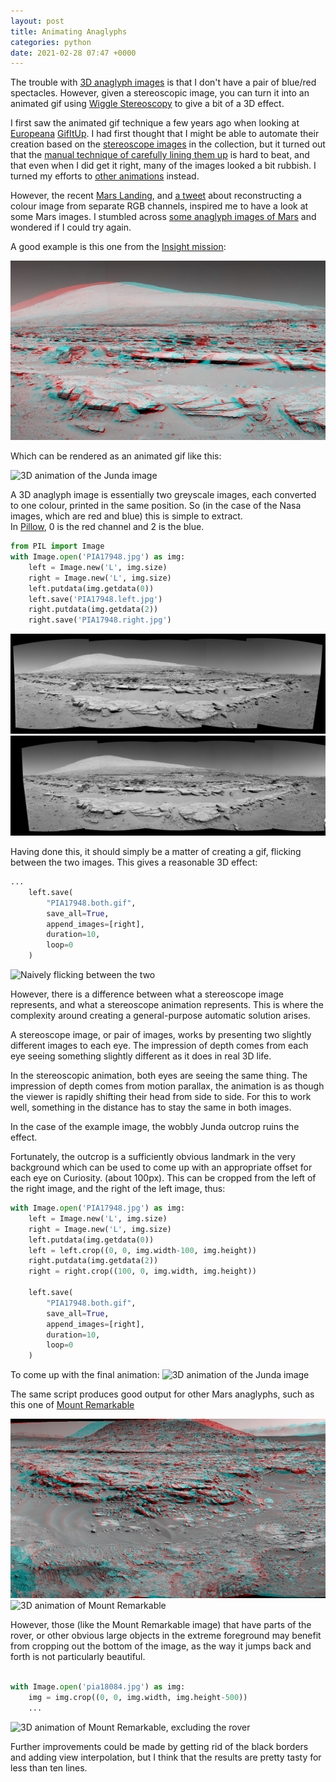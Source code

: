 ```yaml
---
layout: post
title: Animating Anaglyphs
categories: python
date: 2021-02-28 07:47 +0000
---
```

The trouble with [3D anaglyph images](https://en.wikipedia.org/wiki/Anaglyph_3D)
is that I don't have a pair of blue/red spectacles. However, given a stereoscopic image,
you can turn it into an animated gif using [Wiggle Stereoscopy](https://en.wikipedia.org/wiki/Wiggle_stereoscopy)
to give a bit of a 3D effect.

I first saw the animated gif technique a few years ago when looking at 
[Europeana](https://www.europeana.eu/) [GifItUp](https://gifitup.net/).
I had first thought that I might be able to automate their creation based on 
the [stereoscope images](https://www.europeana.eu/en/search?page=1&view=grid&query=stereoscope)
in the collection, but it turned out that the [manual technique of carefully 
lining them up](https://digitalnz.org/blog/posts/how-to-make-an-animated-gif-from-a-stereograph) 
is hard to beat, and that even when I did get it right, many of the images looked a bit rubbish. I turned 
my efforts to [other animations](/blog/2019/10/10/gifitup-falling-blossom) instead.

However, the recent [Mars Landing](https://mars.nasa.gov/mars2020/), and 
[a tweet](https://twitter.com/BeckePhysics/status/1363657930885771268) about
reconstructing a colour image from separate RGB channels, inspired me to have
a look at some Mars images. I stumbled across [some anaglyph images of Mars](https://mars.nasa.gov/multimedia/images/?page=0&per_page=25&order=pub_date+desc&search=anaglyph&condition_1=1%3Ais_in_resource_list&category=51)
and wondered if I could try again.

A good example is this one from the [Insight mission](https://mars.nasa.gov/resources/6030/martian-landscape-with-rock-rows-and-mount-sharp-stereo/?site=insight):

![The Junda outcrop in anaglyph 3d](assets/img/6030_PIA17948-br.jpg)

Which can be rendered as an animated gif like this:

![3D animation of the Junda image](/assets/img/PIA17948.both.gif)

A 3D anaglyph image is essentially two greyscale images, each converted to one
colour, printed in the same position. So (in the case of the Nasa images, which
are red and blue) this is simple to extract.  
In [Pillow](https://pillow.readthedocs.io/en/stable/reference/Image.html?highlight=getdata#PIL.Image.Image.getdata),
0 is the red channel and 2 is the blue.

```python
from PIL import Image
with Image.open('PIA17948.jpg') as img:
    left = Image.new('L', img.size)
    right = Image.new('L', img.size)
    left.putdata(img.getdata(0))
    left.save('PIA17948.left.jpg')
    right.putdata(img.getdata(2))
    right.save('PIA17948.right.jpg')
```

![Junda from the left "eye"](/assets/img/PIA17948.left.jpg)
![Junda from the right "eye"](/assets/img/PIA17948.right.jpg)

Having done this, it should simply be a matter of creating a gif, flicking
between the two images. This gives a reasonable 3D effect:
```python
...
    left.save(
        "PIA17948.both.gif",
        save_all=True,
        append_images=[right],
        duration=10,
        loop=0
    )
```
![Naively flicking between the two](/assets/img/PIA17948.both.naive.gif)

However, there is a difference between what a stereoscope
image represents, and what a stereoscope animation represents. This is where
the complexity around creating a general-purpose automatic solution arises.

A stereoscope image, or pair of images, works by presenting two slightly different
images to each eye.  The impression of depth comes from each eye seeing something
slightly different as it does in real 3D life.

In the stereoscopic animation, both eyes are seeing the same thing. The impression
of depth comes from motion parallax, the animation is as though the viewer is rapidly 
shifting their head from side to side.  For this to work well, something in the 
distance has to stay the same in both images.

In the case of the example image, the wobbly Junda outcrop ruins the effect.

Fortunately, the outcrop is a sufficiently obvious landmark in the very background
which can be used to come up with an appropriate offset for each eye on Curiosity.
(about 100px). This can be cropped from the left of the right image, and the right
of the left image, thus:

```python
with Image.open('PIA17948.jpg') as img:
    left = Image.new('L', img.size)
    right = Image.new('L', img.size)
    left.putdata(img.getdata(0))
    left = left.crop((0, 0, img.width-100, img.height))
    right.putdata(img.getdata(2))
    right = right.crop((100, 0, img.width, img.height))

    left.save(
        "PIA17948.both.gif",
        save_all=True,
        append_images=[right],
        duration=10,
        loop=0
    )
```
To come up with the final animation:
![3D animation of the Junda image](/assets/img/PIA17948.both.gif)

The same script produces good output for other Mars anaglyphs, such as
this one of [Mount Remarkable](https://mars.nasa.gov/resources/6174/stereo-view-of-mount-remarkable-and-surrounding-outcrops-at-mars-rovers-waypoint/?site=msl)

![Mount Remarkable in anaglyph 3D](/assets/img/6174_pia18084_stereo-navcam-Sol597-br.jpg)
![3D animation of Mount Remarkable](/assets/img/pia18084.both.gif)

However, those (like the Mount Remarkable image) that have parts of the rover, or
other obvious large objects in the extreme foreground may benefit from cropping 
out the bottom of the image, as the way it jumps back and forth is not particularly 
beautiful.

```python

with Image.open('pia18084.jpg') as img:
    img = img.crop((0, 0, img.width, img.height-500))
    ...
```

![3D animation of Mount Remarkable, excluding the rover](/assets/img/pia18084.both-cropped-foreground.gif)

Further improvements could be made by getting rid of the black borders and adding view interpolation, 
but I think that the results are pretty tasty for less than ten lines.

